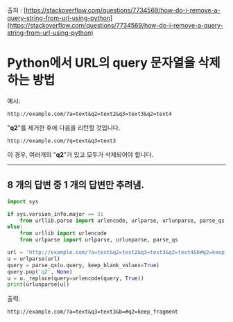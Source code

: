 출처 : [https://stackoverflow.com/questions/7734569/how-do-i-remove-a-query-string-from-url-using-python](https://stackoverflow.com/questions/7734569/how-do-i-remove-a-query-string-from-url-using-python)

# Python에서 URL의 query 문자열을 삭제하는 방법

예시:
```
http://example.com/?a=text&q2=text2&q3=text3&q2=text4
```
"**q2**"를 제거한 후에 다음을 리턴할 것입니다.
```
http://example.com/?q=text&q3=text3
```
이 경우, 여러개의 "**q2**"가 있고 모두가 삭제되어야 합니다.

----

## 8 개의 답변 중 1 개의 답변만 추려냄.

```python
import sys

if sys.version_info.major == 3:
    from urllib.parse import urlencode, urlparse, urlunparse, parse_qs
else:
    from urllib import urlencode
    from urlparse import urlparse, urlunparse, parse_qs

url = 'http://example.com/?a=text&q2=text2&q3=text3&q2=text4&b#q2=keep_fragment'
u = urlparse(url)
query = parse_qs(u.query, keep_blank_values=True)
query.pop('q2', None)
u = u._replace(query=urlencode(query, True))
print(urlunparse(u))
```

출력:
```
http://example.com/?a=text&q3=text3&b=#q2=keep_fragment
```

